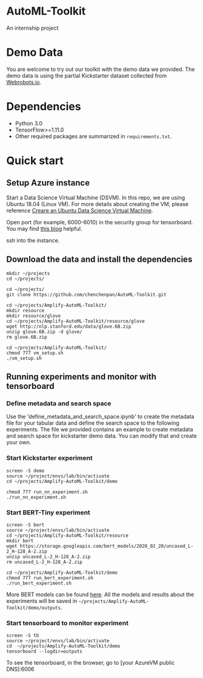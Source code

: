 # AutoML-Toolkit
An internship project

# Demo Data

You are welcome to try out our toolkit with the demo data we provided. The demo data is using the partial Kickstarter dataset collected from [Webrobots.io](https://webrobots.io/projects/).

# Dependencies

- Python 3.0
- TensorFlow>=1.11.0
- Other required packages are summarized in `requirements.txt`.

# Quick start

## Setup Azure instance
Start a Data Science Virtual Machine (DSVM). In this repo, we are using Ubuntu 18.04 (Linux VM). For more details about creating the VM, please reference [Creare an Ubuntu Data Science Virtual Machine](https://docs.microsoft.com/en-us/azure/machine-learning/data-science-virtual-machine/dsvm-ubuntu-intro).

Open port (for example, 6000-6010) in the security group for tensorboard. You may find [this blog](https://azadehkhojandi.blogspot.com/2018/11/how-to-run-tensorboard-on-azure-vms.html) helpful.

ssh into the instance.

## Download the data and install the dependencies 
```
mkdir ~/projects
cd ~/projects/

cd ~/projects/
git clone https://github.com/chenchenpan/AutoML-Toolkit.git

cd ~/projects/Amplify-AutoML-Toolkit/
mkdir resource
mkdir resource/glove
cd ~/projects/Amplify-AutoML-Toolkit/resource/glove
wget http://nlp.stanford.edu/data/glove.6B.zip
unzip glove.6B.zip -d glove/
rm glove.6B.zip

cd ~/projects/Amplify-AutoML-Toolkit/
chmod 777 vm_setup.sh
./vm_setup.sh
```
## Running experiments and monitor with tensorboard

### Define metadata and search space
Use the 'define_metadata_and_search_space.ipynb' to create the metadata file for your tabular data and define the search space to the following experiments. The file we provided contains an example to create metadata and search space for kickstarter demo data. You can modify that and create your own.

### Start Kickstarter experiment
```
screen -S demo
source ~/project/envs/lab/bin/activate
cd ~/projects/Amplify-AutoML-Toolkit/demo

chmod 777 run_nn_experiment.sh
./run_nn_experiment.sh

```

### Start BERT-Tiny experiment
```
screen -S bert
source ~/project/envs/lab/bin/activate
cd ~/projects/Amplify-AutoML-Toolkit/resource
mkdir bert
wget https://storage.googleapis.com/bert_models/2020_02_20/uncased_L-2_H-128_A-2.zip
unzip uncased_L-2_H-128_A-2.zip
rm uncased_L-2_H-128_A-2.zip

cd ~/projects/Amplify-AutoML-Toolkit/demo
chmod 777 run_bert_experiment.sh
./run_bert_experiment.sh

```

More BERT models can be found [here](https://github.com/google-research/bert). 
All the models and results about the experiments will be saved in `~/projects/Amplify-AutoML-Toolkit/demo/outputs`.


### Start tensorboard to monitor experiment
```
screen -S tb
source ~/project/envs/lab/bin/activate
cd  ~/projects/Amplify-AutoML-Toolkit/demo
tensorboard --logdir=outputs
```
To see the tensorboard, in the browser, go to 
[your AzureVM public DNS]:6006

